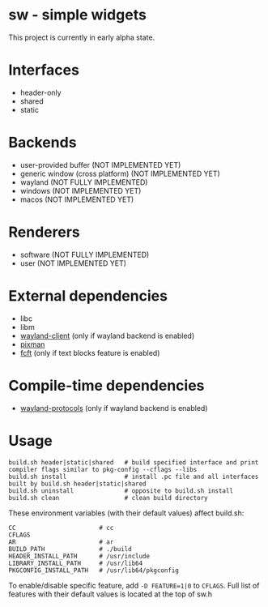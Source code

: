 # sw - simple widgets

This project is currently in early alpha state.

# Interfaces
* header-only
* shared
* static

# Backends
* user-provided buffer (NOT IMPLEMENTED YET)
* generic window (cross platform) (NOT IMPLEMENTED YET)
* wayland (NOT FULLY IMPLEMENTED)
* windows (NOT IMPLEMENTED YET)
* macos (NOT IMPLEMENTED YET)

# Renderers
* software (NOT FULLY IMPLEMENTED)
* user (NOT IMPLEMENTED YET)

# External dependencies
* libc
* libm
* [wayland-client] (only if wayland backend is enabled)
* [pixman]
* [fcft] (only if text blocks feature is enabled)

# Compile-time dependencies
* [wayland-protocols] (only if wayland backend is enabled)

# Usage
```shell
build.sh header|static|shared   # build specified interface and print compiler flags similar to pkg-config --cflags --libs
build.sh install                # install .pc file and all interfaces built by build.sh header|static|shared
build.sh uninstall              # opposite to build.sh install
build.sh clean                  # clean build directory
```

These environment variables (with their default values) affect build.sh:
```shell
CC                       # cc
CFLAGS
AR                       # ar
BUILD_PATH               # ./build
HEADER_INSTALL_PATH      # /usr/include
LIBRARY_INSTALL_PATH     # /usr/lib64
PKGCONFIG_INSTALL_PATH   # /usr/lib64/pkgconfig
```

To enable/disable specific feature, add `-D FEATURE=1|0` to `CFLAGS`.
Full list of features with their default values is located at the top of sw.h

[wayland-client]: https://gitlab.freedesktop.org/wayland/wayland
[pixman]: https://gitlab.freedesktop.org/pixman/pixman
[fcft]: https://codeberg.org/dnkl/fcft
[wayland-protocols]: https://gitlab.freedesktop.org/wayland/wayland-protocols
